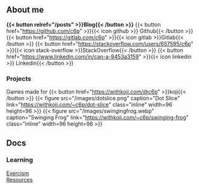## About me
**{{< button relref="/posts" >}}Blog{{< /button >}}**
{{< button href="https://github.com/c6p" >}}{{< icon github >}} Github{{< /button >}}
{{< button href="https://gitlab.com/c6p" >}}{{< icon gitlab >}}Gitlab{{< /button >}}
{{< button href="https://stackoverflow.com/users/657595/c6p" >}}{{< icon stack-overflow >}}StackOverflow{{< /button >}}
{{< button href="https://www.linkedin.com/in/can-a-9453a3159" >}}{{< icon linkedin >}} Linkedin{{< /button >}}

### Projects
Games made for {{< button href="https://withkoji.com/@c6p" >}}koji{{< /button >}}
{{< figure src="/images/dotslice.png" caption="Dot Slice" link="https://withkoji.com/~c6p/dot-slice" class="inline" width=96 height=96 >}}
{{< figure src="/images/swingingfrog.webp" caption="Swinging Frog" link="https://withkoji.com/~c6p/swinging-frog" class="inline" width=96 height=96 >}}
## Docs
### Learning
[Exercism](docs/learning/exercism)  
[Resources](docs/learning/resources)  